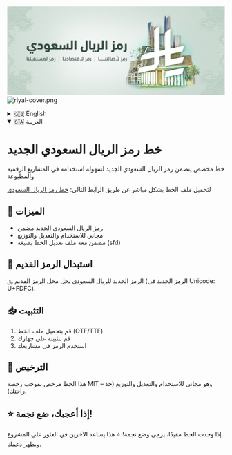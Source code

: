   ![riyal-cover.png](riyal-cover.png)
  ![riyal-cover.png](https://i.ibb.co/KjQvRPTf/image-8.jpg)

<details>
  <summary>🇬🇧 English</summary>

  # Saudi Riyal Symbol Font

  A custom font with the new Saudi Riyal symbol for easy use in digital and print projects.

  Download the font file from the following link:
     [Download Saudi Riyal Symbol Font](https://github.com/upsilun/SaudiRiyalFont/releases/download/font/SaudiRiyalFont.ttf)
     
  ## 🚀 Features
  - New Saudi Riyal symbol included
  - Free to use, modify, and distribute

  ## 🔄 Replacing the Old Symbol
  The new Saudi Riyal symbol replaces the old one `﷼` (Unicode: U+FDFC).
  
  ## 📥 Installation
  1. Download the font file (OTF/TTF)
  2. Install it on your system
  3. Use the symbol in your projects

  ## 📜 License
  This font is licensed under the MIT License – free for any use, modification, and distribution.

  ## ⭐ If you like it, give it a star!
  If you find this font useful, please give it a star! ⭐ It helps others find the project and shows your support.

</details>

<details open>
  <summary>🇸🇦 العربية</summary>
  
  # خط رمز الريال السعودي الجديد

  خط مخصص يتضمن رمز الريال السعودي الجديد لسهولة استخدامه في المشاريع الرقمية والمطبوعة.
  
  لتحميل ملف الخط بشكل مباشر عن طريق الرابط التالي:
     [خط رمز الريال السعودي](https://github.com/upsilun/SaudiRiyalFont/releases/download/font/SaudiRiyalFont.ttf)
     
  ## 🚀 الميزات
  - رمز الريال السعودي الجديد مضمن
  - مجاني للاستخدام والتعديل والتوزيع
  - مضمن معه ملف تعديل الخط بصيغة (sfd)
  
  ## 🔄 استبدال الرمز القديم
  الرمز الجديد للريال السعودي يحل محل الرمز القديم `﷼` (الرمز الجديد في Unicode: U+FDFC).
  
  ## 📥 التثبيت
  1. قم بتحميل ملف الخط (OTF/TTF)
  2. قم بتثبيته على جهازك
  3. استخدم الرمز في مشاريعك

  ## 📜 الترخيص
  هذا الخط مرخص بموجب رخصة MIT – وهو مجاني للاستخدام والتعديل والتوزيع (خذ راحتك).

  ## ⭐ إذا أعجبك، ضع نجمة!
  إذا وجدت الخط مفيدًا، يرجى وضع نجمة! ⭐ هذا يساعد الآخرين في العثور على المشروع ويظهر دعمك.
  
</details>
